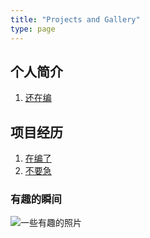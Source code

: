 ```yaml
---
title: "Projects and Gallery"
type: page
---
```


## 个人简介
1. [还在编](/projects/profile/)
## 项目经历

1. [在编了](/projects/hydra/)
2. [不要急](/projects/bludhaven/)

### 有趣的瞬间
![一些有趣的照片](/projects/a.jpg)
